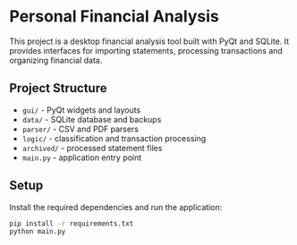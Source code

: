# Personal Financial Analysis

This project is a desktop financial analysis tool built with PyQt and SQLite. It provides interfaces for importing statements, processing transactions and organizing financial data.

## Project Structure

- `gui/` - PyQt widgets and layouts
- `data/` - SQLite database and backups
- `parser/` - CSV and PDF parsers
- `logic/` - classification and transaction processing
- `archived/` - processed statement files
- `main.py` - application entry point

## Setup

Install the required dependencies and run the application:

```bash
pip install -r requirements.txt
python main.py
```
